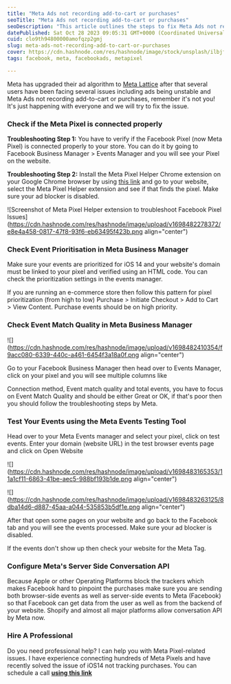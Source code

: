 ```yaml
---
title: "Meta Ads not recording add-to-cart or purchases"
seoTitle: "Meta Ads not recording add-to-cart or purchases"
seoDescription: "This article outlines the steps to fix Meta Ads not recording add-to-cart or purchases. There are multiple troubleshooting steps to fix the Meta Integration"
datePublished: Sat Oct 28 2023 09:05:31 GMT+0000 (Coordinated Universal Time)
cuid: clo9th94800000amofqzp2gmj
slug: meta-ads-not-recording-add-to-cart-or-purchases
cover: https://cdn.hashnode.com/res/hashnode/image/stock/unsplash/ilbjfRwOgzA/upload/e0e264c62a6725861e0896e6b5dbab5b.jpeg
tags: facebook, meta, facebookads, metapixel

---
```


Meta has upgraded their ad algorithm to [Meta Lattice](https://nikhil.pro/meta-ads-unstable-after-july-2023-all-you-should-know) after that several users have been facing several issues including ads being unstable and Meta Ads not recording add-to-cart or purchases, remember it's not you! It's just happening with everyone and we will try to fix the issue.

### Check if the Meta Pixel is connected properly

**Troubleshooting Step 1:** You have to verify if the Facebook Pixel (now Meta Pixel) is connected properly to your store. You can do it by going to Facebook Business Manager &gt; Events Manager and you will see your Pixel on the website.

**Troubleshooting Step 2:** Install the Meta Pixel Helper Chrome extension on your Google Chrome browser by using [this link](https://chrome.google.com/webstore/detail/meta-pixel-helper/fdgfkebogiimcoedlicjlajpkdmockpc) and go to your website, select the Meta Pixel Helper extension and see if that finds the pixel. Make sure your ad blocker is disabled.

![Screenshot of Meta Pixel Helper extension to troubleshoot Facebook Pixel Issues](https://cdn.hashnode.com/res/hashnode/image/upload/v1698482278372/e8e4a458-0817-47f8-93f6-eb63495f423b.png align="center")

### **Check Event** Prioritisation **in Meta Business Manager**

Make sure your events are prioritized for iOS 14 and your website's domain must be linked to your pixel and verified using an HTML code. You can check the prioritization settings in the events manager.

If you are running an e-commerce store then follow this pattern for pixel prioritization (from high to low) Purchase &gt; Initiate Checkout &gt; Add to Cart &gt; View Content. Purchase events should be on high priority.

### **Check Event Match Quality in Meta Business Manager**

![](https://cdn.hashnode.com/res/hashnode/image/upload/v1698482410354/f9acc080-6339-440c-a461-6454f3a18a0f.png align="center")

Go to your Facebook Business Manager then head over to Events Manager, click on your pixel and you will see multiple columns like

Connection method, Event match quality and total events, you have to focus on Event Match Quality and should be either Great or OK, if that's poor then you should follow the troubleshooting steps by Meta.

### **Test Your Events using the Meta Events Testing Tool**

Head over to your Meta Events manager and select your pixel, click on test events. Enter your domain (website URL) in the test browser events page and click on Open Website

![](https://cdn.hashnode.com/res/hashnode/image/upload/v1698483165353/11a1cf11-6863-41be-aec5-988bf193b1de.png align="center")

![](https://cdn.hashnode.com/res/hashnode/image/upload/v1698483263125/8dba14d6-d887-45aa-a044-535853b5df1e.png align="center")

After that open some pages on your website and go back to the Facebook tab and you will see the events processed. Make sure your ad blocker is disabled.

If the events don't show up then check your website for the Meta Tag.

### **Configure Meta's Server Side Conversation API**

Because Apple or other Operating Platforms block the trackers which makes Facebook hard to pinpoint the purchases make sure you are sending both browser-side events as well as server-side events to Meta (Facebook) so that Facebook can get data from the user as well as from the backend of your website. Shopify and almost all major platforms allow conversation API by Meta now.

### Hire A Professional

Do you need professional help? I can help you with Meta Pixel-related issues. I have experience connecting hundreds of Meta Pixels and have recently solved the issue of iOS14 not tracking purchases. You can schedule a call [**using this link**](https://calendly.com/dessusmedia)